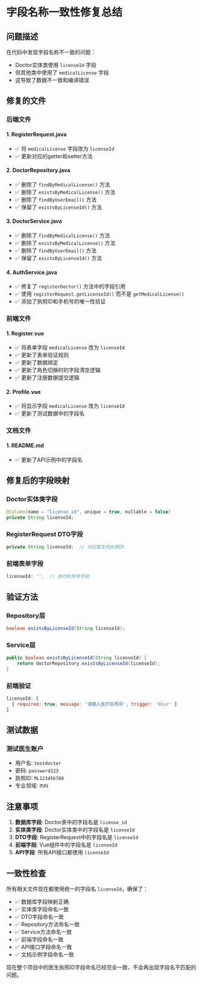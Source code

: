 # 字段名称一致性修复总结

## 问题描述
在代码中发现字段名称不一致的问题：
- Doctor实体类使用 `licenseId` 字段
- 但其他类中使用了 `medicalLicense` 字段
- 这导致了数据不一致和编译错误

## 修复的文件

### 后端文件

#### 1. RegisterRequest.java
- ✅ 将 `medicalLicense` 字段改为 `licenseId`
- ✅ 更新对应的getter和setter方法

#### 2. DoctorRepository.java
- ✅ 删除了 `findByMedicalLicense()` 方法
- ✅ 删除了 `existsByMedicalLicense()` 方法
- ✅ 删除了 `findByUserEmail()` 方法
- ✅ 保留了 `existsByLicenseId()` 方法

#### 3. DoctorService.java
- ✅ 删除了 `findByMedicalLicense()` 方法
- ✅ 删除了 `existsByMedicalLicense()` 方法
- ✅ 删除了 `findByUserEmail()` 方法
- ✅ 保留了 `existsByLicenseId()` 方法

#### 4. AuthService.java
- ✅ 修复了 `registerDoctor()` 方法中的字段引用
- ✅ 使用 `registerRequest.getLicenseId()` 而不是 `getMedicalLicense()`
- ✅ 添加了执照ID和手机号的唯一性验证

### 前端文件

#### 1. Register.vue
- ✅ 将表单字段 `medicalLicense` 改为 `licenseId`
- ✅ 更新了表单验证规则
- ✅ 更新了数据绑定
- ✅ 更新了角色切换时的字段清空逻辑
- ✅ 更新了注册数据提交逻辑

#### 2. Profile.vue
- ✅ 将显示字段 `medicalLicense` 改为 `licenseId`
- ✅ 更新了测试数据中的字段名

### 文档文件

#### 1. README.md
- ✅ 更新了API示例中的字段名

## 修复后的字段映射

### Doctor实体类字段
```java
@Column(name = "license_id", unique = true, nullable = false)
private String licenseId;
```

### RegisterRequest DTO字段
```java
private String licenseId;  // 对应医生的执照ID
```

### 前端表单字段
```javascript
licenseId: '',  // 医疗执照号字段
```

## 验证方法

### Repository层
```java
boolean existsByLicenseId(String licenseId);
```

### Service层
```java
public boolean existsByLicenseId(String licenseId) {
    return doctorRepository.existsByLicenseId(licenseId);
}
```

### 前端验证
```javascript
licenseId: [
  { required: true, message: '请输入医疗执照号', trigger: 'blur' }
]
```

## 测试数据

### 测试医生账户
- 用户名: `testdoctor`
- 密码: `password123`
- 执照ID: `ML123456789`
- 专业领域: `内科`

## 注意事项

1. **数据库字段**: Doctor表中的字段名是 `license_id`
2. **实体类字段**: Doctor实体类中的字段名是 `licenseId`
3. **DTO字段**: RegisterRequest中的字段名是 `licenseId`
4. **前端字段**: Vue组件中的字段名是 `licenseId`
5. **API字段**: 所有API接口都使用 `licenseId`

## 一致性检查

所有相关文件现在都使用统一的字段名 `licenseId`，确保了：
- ✅ 数据库字段映射正确
- ✅ 实体类字段命名一致
- ✅ DTO字段命名一致
- ✅ Repository方法命名一致
- ✅ Service方法命名一致
- ✅ 前端字段命名一致
- ✅ API接口字段命名一致
- ✅ 文档示例字段命名一致

现在整个项目中的医生执照ID字段命名已经完全一致，不会再出现字段名不匹配的问题。
